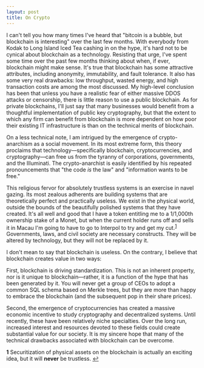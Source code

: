 ```yaml
---
layout: post
title: On Crypto
---
```


I can't tell you how many times I've heard that "bitcoin is a bubble, but blockchain is interesting" over the last few months. With everybody from Kodak to Long Island Iced Tea cashing in on the hype, it's hard not to be cynical about blockchain as a technology. Resisting that urge, I've spent some time over the past few months thinking about when, if ever, blockchain might make sense. It's true that blockchain has some attractive attributes, including anonymity, immutability, and fault tolerance.  It also has some very real drawbacks: low throughput, wasted energy, and high transaction costs are among the most discussed. My high-level conclusion has been that unless you have a realistic fear of either massive DDOS attacks or censorship, there is little reason to use a public blockchain. As for private blockchains, I'll just say that many businesses would benefit from a thoughtful implementation of public key cryptography, but that the extent to which any firm can benefit from blockchain is more dependent on how poor their existing IT infrastructure is than on the technical merits of blockchain.

On a less technical note, I am intrigued by the emergence of crypto-anarchism as a social movement. In its most extreme form, this theory proclaims that technology&mdash;specifically blockchain, cryptocurrencies, and cryptography&mdash;can free us from the tyranny of corporations, governments, and the Illuminati. The crypto-anarchist is easily identified by his repeated pronouncements that "the code *is* the law" and "information wants to be free."  

This religious fervor for absolutely trustless systems is an exercise in navel gazing. Its most zealous adherents are building systems that are theoretically perfect and practically useless. We exist in the physical world, outside the bounds of the beautifully polished systems that they have created. It's all well and good that I have a token entitling me to a 1/1,000th ownership stake of a Monet, but when the current holder runs off and sells it in Macau I'm going to have to go to Interpol to try and get my cut.<sup id="a1">[1](#f1)</sup> Governments, laws, and civil society are necessary constructs. They will be altered by technology, but they will not be replaced by it.

I don't mean to say that blockchain is useless. On the contrary, I believe that blockchain creates value in two ways:

First, blockchain is driving standardization. This is not an inherent property, nor is it unique to blockchain&mdash;rather, it is a function of the hype that has been generated by it. You will never get a group of CEOs to adopt a common SQL schema based on Merkle trees, but they are more than happy to embrace the blockchain (and the subsequent pop in their share prices).

Second, the emergence of cryptocurrencies has created a massive economic incentive to study cryptography and decentralized systems. Until recently, these have been relatively niche specialties. Over the long run, increased interest and resources devoted to these fields could create substantial value for our society. It is my sincere hope that many of the technical drawbacks associated with blockchain can be overcome.

<b id="f1">1</b> Securitization of physical assets on the blockchain is actually an exciting idea, but it will __never__ be trustless. [↩](#a1)
